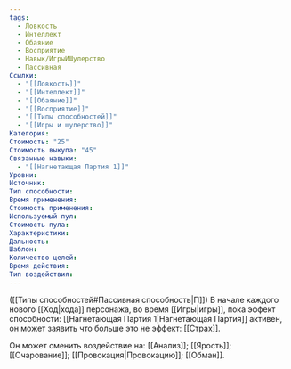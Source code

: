 ```yaml
---
tags:
  - Ловкость
  - Интеллект
  - Обаяние
  - Восприятие
  - Навык/ИгрыИШулерство
  - Пассивная
Ссылки:
  - "[[Ловкость]]"
  - "[[Интеллект]]"
  - "[[Обаяние]]"
  - "[[Восприятие]]"
  - "[[Типы способностей]]"
  - "[[Игры и шулерство]]"
Категория: 
Стоимость: "25"
Стоимость выкупа: "45"
Связанные навыки:
  - "[[Нагнетающая Партия 1]]"
Уровни:
Источник:
Тип способности:
Время применения:
Стоимость применения:
Используемый пул:
Стоимость пула:
Характеристики:
Дальность:
Шаблон:
Количество целей:
Время действия:
Тип воздействия:
---
```

([[Типы способностей#Пассивная способность|П]]) В начале каждого нового [[Ход|хода]] персонажа, во время [[Игры|игры]], пока эффект способности: [[Нагнетающая Партия 1|Нагнетающая Партия]] активен, он может заявить что больше это не эффект: [[Страх]].

Он может сменить воздействие на: [[Анализ]]; [[Ярость]]; [[Очарование]]; [[Провокация|Провокацию]]; [[Обман]]. 